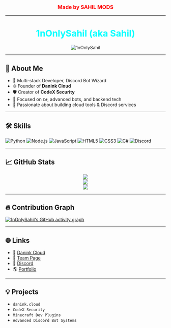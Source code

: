 <h3 align="center"><font color="red">Made by SAHIL MODS</font></h3>

---

<h1 align="center"><font color="aqua">1nOnlySahil (aka Sahil)</font></h1>

<p align="center">
  <img src="https://komarev.com/ghpvc/?username=1nOnlySahil&label=Profile%20views&color=0e75b6&style=flat" alt="1nOnlySahil" />
</p>

---

## 👋 About Me

- 🔧 Multi-stack Developer, Discord Bot Wizard
- 🌐 Founder of **Danink Cloud**
- 🛡 Creator of **CodeX Security**
- 🎯 Focused on `C#`, advanced bots, and backend tech
- 🚀 Passionate about building cloud tools & Discord services

---

## 🛠 Skills

![Python](https://img.shields.io/badge/-Python-3776AB?style=for-the-badge&logo=python&logoColor=white)
![Node.js](https://img.shields.io/badge/-Node.js-339933?style=for-the-badge&logo=node.js&logoColor=white)
![JavaScript](https://img.shields.io/badge/-JavaScript-F7DF1E?style=for-the-badge&logo=javascript&logoColor=black)
![HTML5](https://img.shields.io/badge/-HTML5-E34F26?style=for-the-badge&logo=html5&logoColor=white)
![CSS3](https://img.shields.io/badge/-CSS3-1572B6?style=for-the-badge&logo=css3)
![C#](https://img.shields.io/badge/-CSharp-239120?style=for-the-badge&logo=c-sharp&logoColor=white)
![Discord](https://img.shields.io/badge/-Discord-5865F2?style=for-the-badge&logo=discord&logoColor=white)

---

## 📈 GitHub Stats

<p align="center">
  <img src="https://github-readme-stats.vercel.app/api?username=1nOnlySahil&show_icons=true&theme=radical" />
  <br/>
  <img src="https://github-readme-streak-stats.herokuapp.com/?user=1nOnlySahil&theme=radical" />
  <br/>
  <img src="https://github-readme-stats.vercel.app/api/top-langs/?username=1nOnlySahil&layout=compact&theme=radical" />
</p>

---

## 🔥 Contribution Graph

[![1nOnlySahil's GitHub activity graph](https://github-readme-activity-graph.cyclic.app/graph?username=1nOnlySahil&bg_color=1a1b27&color=00ffff&line=5eead4&point=ffffff&area=true&hide_border=true)](https://github.com/1nOnlySahil)

---

## 🌐 Links

- 🔗 [Danink Cloud](https://danink.cloud)
- 🧩 [Team Page](https://team.danink.cloud/aps)
- 💬 [Discord](https://discord.gg/zabhE5yEk7)
- 🌎 [Portfolio](https://team.danink.cloud/aps)

---

## 💡 Projects

- `danink.cloud`
- `CodeX Security`
- `Minecraft Dev Plugins`
- `Advanced Discord Bot Systems`
